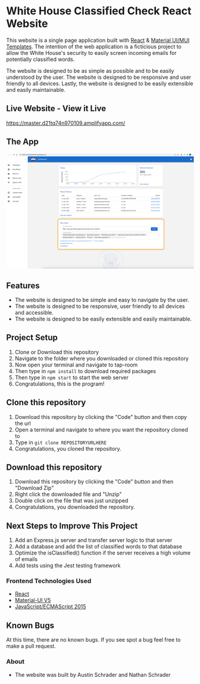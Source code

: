 # White House Classified Check React Website

This website is a single page application built with [React](https://reactjs.org/) & [Material UI/MUI Templates](https://mui.com/material-ui/getting-started/templates/). The intention of the web application is a ficticious project to allow the White House's security to easily screen incoming emails for potentially classified words. 

The website is designed to be as simple as possible and to be easily understood by the user. The website is designed to be responsive and user friendly to all devices. Lastly, the website is designed to be easily extensible and easily maintainable.

## Live Website - View it Live

https://master.d21tq74n970109.amplifyapp.com/ 

## The App

![Classified Checker Home Page](./ClassifiedChecker.png?raw=true "Classified Checker")

## Features

- The website is designed to be simple and easy to navigate by the user.
- The website is designed to be responsive, user friendly to all devices and accessible.
- The website is designed to be easily extensible and easily maintainable.

## Project Setup

1. Clone or Download this repository
2. Navigate to the folder where you downloaded or cloned this repository
3. Now open your terminal and navigate to tap-room
4. Then type in `npm install` to download required packages
5. Then type in `npm start` to start the web server
6. Congratulations, this is the program!

## Clone this repository

1. Download this repository by clicking the "Code" button and then copy the url
2. Open a terminal and navigate to where you want the repository cloned to
3. Type in `git clone REPOSITORYURLHERE`
4. Congratulations, you cloned the repository.

## Download this repository

1. Download this repository by clicking the "Code" button and then "Download Zip"
2. Right click the downloaded file and "Unzip"
3. Double click on the file that was just unzipped
4. Congratulations, you downloaded the repository.

## Next Steps to Improve This Project

1. Add an Express.js server and transfer server logic to that server
2. Add a database and add the list of classified words to that database
3. Optimize the isClassified() function if the server receives a high volume of emails
4. Add tests using the Jest testing framework

### Frontend Technologies Used

- [React](https://reactjs.org/)
- [Material-UI V5](https://material-ui.com/)
- [JavaScript/ECMAScript 2015](https://262.ecma-international.org/6.0/)

## Known Bugs

At this time, there are no known bugs. If you see spot a bug feel free to make a pull request.

### About

- The website was built by Austin Schrader and Nathan Schrader
